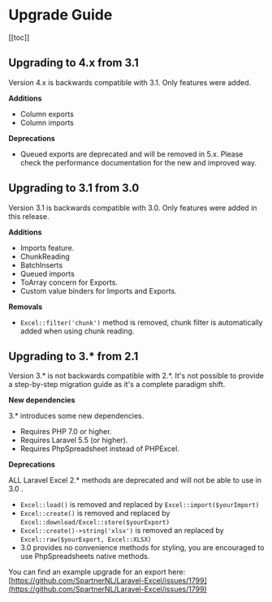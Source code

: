 # Upgrade Guide

[[toc]]

## Upgrading to 4.x from 3.1

Version 4.x is backwards compatible with 3.1. Only features were added.

__Additions__

* Column exports
* Column imports

__Deprecations__

* Queued exports are deprecated and will be removed in 5.x. Please check the performance documentation for the new and improved way.

## Upgrading to 3.1 from 3.0

Version 3.1 is backwards compatible with 3.0. Only features were added in this release.

__Additions__

* Imports feature.
* ChunkReading
* BatchInserts
* Queued imports
* ToArray concern for Exports.
* Custom value binders for Imports and Exports.

__Removals__

* `Excel::filter('chunk')` method is removed, chunk filter is automatically added when using chunk reading.

## Upgrading to 3.* from 2.1

Version 3.* is not backwards compatible with 2.*. It's not possible to provide a step-by-step migration guide as it's a complete paradigm shift.

__New dependencies__

3.* introduces some new dependencies.

* Requires PHP 7.0 or higher.
* Requires Laravel 5.5 (or higher).
* Requires PhpSpreadsheet instead of PHPExcel.

__Deprecations__

ALL Laravel Excel 2.* methods are deprecated and will not be able to use in 3.0 . 

- `Excel::load()` is removed and replaced by `Excel::import($yourImport)`
- `Excel::create()` is removed and replaced by `Excel::download/Excel::store($yourExport)`
- `Excel::create()->string('xlsx')` is removed an replaced by `Excel::raw($yourExport, Excel::XLSX)`
- 3.0 provides no convenience methods for styling, you are encouraged to use PhpSpreadsheets native methods.

You can find an example upgrade for an export here: [https://github.com/SpartnerNL/Laravel-Excel/issues/1799](https://github.com/SpartnerNL/Laravel-Excel/issues/1799)
